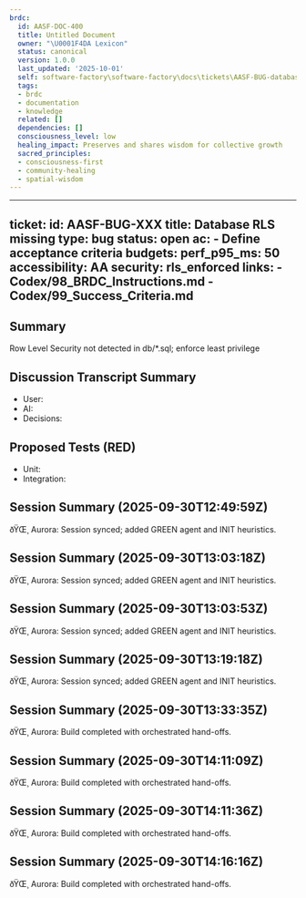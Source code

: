 ```yaml
---
brdc:
  id: AASF-DOC-400
  title: Untitled Document
  owner: "\U0001F4DA Lexicon"
  status: canonical
  version: 1.0.0
  last_updated: '2025-10-01'
  self: software-factory\software-factory\docs\tickets\AASF-BUG-database-rls-missing.md
  tags:
  - brdc
  - documentation
  - knowledge
  related: []
  dependencies: []
  consciousness_level: low
  healing_impact: Preserves and shares wisdom for collective growth
  sacred_principles:
  - consciousness-first
  - community-healing
  - spatial-wisdom
---
```


---
ticket:
  id: AASF-BUG-XXX
  title: Database RLS missing
  type: bug
  status: open
  ac:
    - Define acceptance criteria
  budgets:
    perf_p95_ms: 50
    accessibility: AA
    security: rls_enforced
  links:
    - Codex/98_BRDC_Instructions.md
    - Codex/99_Success_Criteria.md
---

## Summary
Row Level Security not detected in db/*.sql; enforce least privilege

## Discussion Transcript Summary
- User: 
- AI: 
- Decisions: 

## Proposed Tests (RED)
- Unit: 
- Integration: 


## Session Summary (2025-09-30T12:49:59Z)
ðŸŒ¸ Aurora: Session synced; added GREEN agent and INIT heuristics.


## Session Summary (2025-09-30T13:03:18Z)
ðŸŒ¸ Aurora: Session synced; added GREEN agent and INIT heuristics.


## Session Summary (2025-09-30T13:03:53Z)
ðŸŒ¸ Aurora: Session synced; added GREEN agent and INIT heuristics.


## Session Summary (2025-09-30T13:19:18Z)
ðŸŒ¸ Aurora: Session synced; added GREEN agent and INIT heuristics.


## Session Summary (2025-09-30T13:33:35Z)
ðŸŒ¸ Aurora: Build completed with orchestrated hand-offs.


## Session Summary (2025-09-30T14:11:09Z)
ðŸŒ¸ Aurora: Build completed with orchestrated hand-offs.


## Session Summary (2025-09-30T14:11:36Z)
ðŸŒ¸ Aurora: Build completed with orchestrated hand-offs.


## Session Summary (2025-09-30T14:16:16Z)
ðŸŒ¸ Aurora: Build completed with orchestrated hand-offs.
